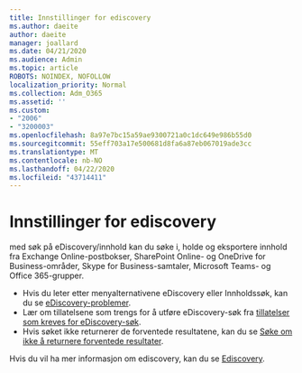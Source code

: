 ```yaml
---
title: Innstillinger for ediscovery
ms.author: daeite
author: daeite
manager: joallard
ms.date: 04/21/2020
ms.audience: Admin
ms.topic: article
ROBOTS: NOINDEX, NOFOLLOW
localization_priority: Normal
ms.collection: Adm_O365
ms.assetid: ''
ms.custom:
- "2006"
- "3200003"
ms.openlocfilehash: 8a97e7bc15a59ae9300721a0c1dc649e986b55d0
ms.sourcegitcommit: 55eff703a17e500681d8fa6a87eb067019ade3cc
ms.translationtype: MT
ms.contentlocale: nb-NO
ms.lasthandoff: 04/22/2020
ms.locfileid: "43714411"
---
```

# <a name="ediscovery-settings"></a>Innstillinger for ediscovery

med søk på eDiscovery/innhold kan du søke i, holde og eksportere innhold fra Exchange Online-postbokser, SharePoint Online- og OneDrive for Business-områder, Skype for Business-samtaler, Microsoft Teams- og Office 365-grupper.

- Hvis du leter etter menyalternativene eDiscovery eller Innholdssøk, kan du se [eDiscovery-problemer](https://docs.microsoft.com/alchemyinsights/ediscovery-issues).
- Lær om tillatelsene som trengs for å utføre eDiscovery-søk fra [tillatelser som kreves for eDiscovery-søk](https://docs.microsoft.com/alchemyinsights/permissions-required-for-ediscovery-searches).
- Hvis søket ikke returnerer de forventede resultatene, kan du se [Søke om ikke å returnere forventede resultater](https://docs.microsoft.com/alchemyinsights/search-not-returning-expected-results).

Hvis du vil ha mer informasjon om ediscovery, kan du se [Ediscovery](https://docs.microsoft.com/office365/securitycompliance/ediscovery).
